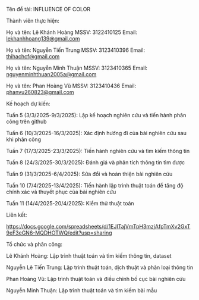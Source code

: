 Tên đề tài:
INFLUENCE OF COLOR

Thành viên thực hiện:

Họ và tên: Lê Khánh Hoàng  MSSV: 3122410125  Email: lekhanhhoang139@gmail.com

Họ và tên: Nguyễn Tiến Trung  MSSV: 3123410396  Email: thihachcf@gmail.com

Họ và tên: Nguyễn Minh Thuận  MSSV: 3123410365  Email: nguyenminhthuan2005a@gmail.com

Họ và tên: Phan Hoàng Vũ  MSSV: 3123410436  Email: phanvu260823@gmail.com

Kế hoạch dự kiến:

Tuần 5 (3/3/2025-9/3/2025): Lập kế hoạch nghiên cứu và tiến hành phân công trên gỉthub

Tuần 6 (10/3/2025-16/3/2025): Xác định hướng đi của bài nghiên cứu sau khi phân công

Tuần 7 (17/3/2025-23/3/2025): Tiến hành nghiên cứu và tìm kiếm thông tin

Tuần 8 (24/3/2025-30/3/2025): Đánh giá và phân tích thông tin tìm được

Tuần 9 (31/3/2025-6/4/2025): Sửa đổi và hoàn thiện bài nghiên cứu

Tuần 10 (7/4/2025-13/4/2025): Tiến hành lập trình thuật toán để tăng độ chính xác và thuyết phục của bài nghiên cứu

Tuần 11 (14/4/2025-20/4/2025): Kiểm thử thuật toán





Liên kết:

https://docs.google.com/spreadsheets/d/1EJITajVmTpH3mzjAfpTmXv2GxT9eF3eGN6-MQDHOTWQ/edit?usp=sharing


Tổ chức và phân công:

Lê Khánh Hoàng: Lập trình thuật toán và tìm kiếm thông tin, dataset

Nguyễn Lê Tiến Trung: Lập trình thuật toán, dịch thuật và phân loại thông tin

Phan Hoàng Vũ: Lập trình thuật toán và điều chỉnh bố cục bài nghiên cứu

Nguyễn Minh Thuận: Lập trình thuật toán và tìm kiếm bài mẫu
